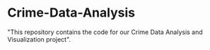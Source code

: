 # Crime-Data-Analysis

"This repository contains the code for our Crime Data Analysis and Visualization project".
